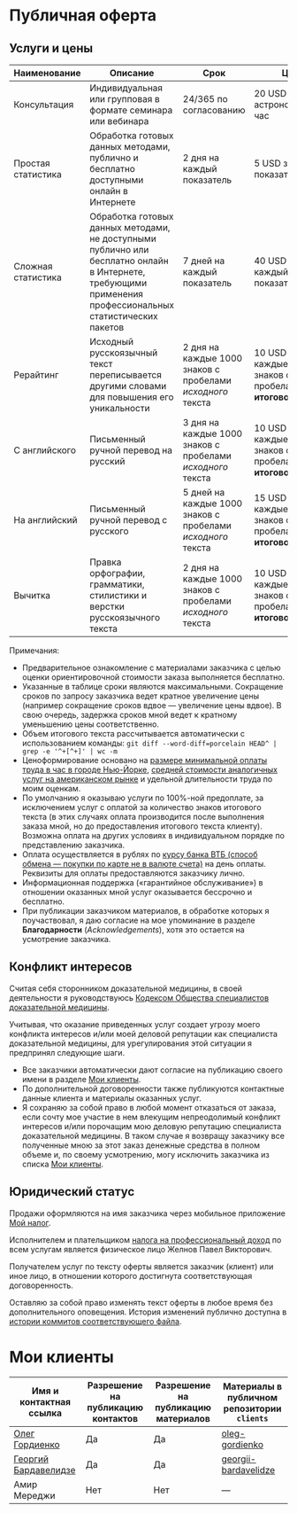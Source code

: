 # Публичная оферта

## Услуги и цены

| Наименование | Описание | Срок | Цена |
|--------------------|-----------------------------------------------------------------------------------------------------------------------------------------------------------|---------------------------------------------------------------|---------------------------------------------------------------|
| Консультация | Индивидуальная или групповая в формате семинара или вебинара | 24/365 по согласованию | 20 USD за астрономический час |
| Простая статистика | Обработка готовых данных методами, публично и бесплатно доступными онлайн в Интернете | 2 дня на каждый показатель | 5 USD за каждый показатель |
| Сложная статистика | Обработка готовых данных методами, не доступными публично или бесплатно онлайн в Интернете, требующими применения профессиональных статистических пакетов | 7 дней на каждый показатель | 40 USD за каждый показатель |
| Рерайтинг | Исходный русскоязычный текст переписывается другими словами для повышения его уникальности | 2 дня на каждые 1000 знаков с пробелами _исходного_ текста | 10 USD за каждые 1000 знаков с пробелами **итогового** текста |
| С английского | Письменный ручной перевод на русский | 3 дня на каждые 1000 знаков с пробелами _исходного_ текста | 10 USD за каждые 1000 знаков с пробелами **итогового** текста |
| На английский | Письменный ручной перевод с русского | 5 дней на каждые 1000 знаков с пробелами _исходного_ текста | 15 USD за каждые 1000 знаков с пробелами **итогового** текста |
| Вычитка | Правка орфографии, грамматики, стилистики и верстки русскоязычного текста | 2 дня на каждые 1000 знаков с пробелами _исходного_ текста | 10 USD за каждые 1000 знаков с пробелами **итогового** текста |

Примечания:

* Предварительное ознакомление с материалами заказчика с целью оценки ориентировочной стоимости заказа выполняется бесплатно.
* Указанные в таблице сроки являются максимальными. Сокращение сроков по запросу заказчика ведет кратное увеличение цены (например сокращение сроков вдвое — увеличение цены вдвое). В свою очередь, задержка сроков мной ведет к кратному уменьшению цены соответственно.
* Объем итогового текста рассчитывается автоматически с использованием команды: `git diff --word-diff=porcelain HEAD^ | grep -e '^+[^+]' | wc -m`
* Ценоформирование основано на [размере минимальной оплаты труда в час в городе Нью-Йорке](https://labor.ny.gov/workerprotection/laborstandards/workprot/minwage.shtm), [средней стоимости аналогичных услуг на американском рынке](https://www.salary.com) и удельной длительности труда по моим оценкам.
* По умолчанию я оказываю услуги по 100%-ной предоплате, за исключением услуг с оплатой за количество знаков итогового текста (в этих случаях оплата производится после выполнения заказа мной, но до предоставления итогового текста клиенту). Возможна оплата на других условиях в индивидуальном порядке по представлению заказчика.
* Оплата осуществляется в рублях по [курсу банка ВТБ (способ обмена — покупки по карте не в валюте счета)](https://www.vtb.ru/personal/platezhi-i-perevody/obmen-valjuty/) на день оплаты. Реквизиты для оплаты предоставляются заказчику лично.
* Информационная поддержка («гарантийное обслуживание») в отношении оказанных мной услуг оказывается бессрочно и бесплатно.
* При публикации заказчиком материалов, в обработке которых я поучаствовал, я даю согласие на мое упоминание в разделе **Благодарности** (_Acknowledgements_), хотя это остается на усмотрение заказчика.

## Конфликт интересов

Считая себя сторонником доказательной медицины, в своей деятельности я руководствуюсь [Кодексом Общества специалистов доказательной медицины](http://osdm.org/about/).

Учитывая, что оказание приведенных услуг создает угрозу моего конфликта интересов и/или моей деловой репутации как специалиста доказательной медицины, для урегулирования этой ситуации я предпринял следующие шаги.

* Все заказчики автоматически дают согласие на публикацию своего имени в разделе [Мои клиенты](#мои-клиенты).
* По дополнительной договоренности также публикуются контактные данные клиента и материалы оказанных услуг.
* Я сохраняю за собой право в любой момент отказаться от заказа, если сочту мое участие в нем влекущим непреодолимый конфликт интересов и/или порочащим мою деловую репутацию специалиста доказательной медицины. В таком случае я возвращу заказчику все полученные мною за этот заказ денежные средства в полном объеме и, по своему усмотрению, могу исключить заказчика из списка [Мои клиенты](#мои-клиенты).

## Юридический статус

Продажи оформляются на имя заказчика через мобильное приложение [Мой налог](https://npd.nalog.ru/app/).

Исполнителем и плательщиком [налога на профессиональный доход](https://npd.nalog.ru) по всем услугам является физическое лицо Желнов Павел Викторович.

Получателем услуг по тексту оферты является заказчик (клиент) или иное лицо, в отношении которого достигнута соответствующая договоренность.

Оставляю за собой право изменять текст оферты в любое время без дополнительного оповещения. История изменений публично доступна в [истории коммитов соответствующего файла](https://github.com/drzhelnov/drzhelnov.github.io/commits/master/README.md).

# Мои клиенты

| Имя и контактная ссылка | Разрешение на публикацию контактов | Разрешение на публикацию материалов | Материалы в публичном репозитории `clients` |
|-------------------------|------------------------------------|-------------------------------------|---------------------------------------------|
| [Олег Гордиенко](mailto:angleter812@gmail.com) | Да | Да | [oleg-gordienko](https://github.com/drzhelnov/clients/tree/oleg-gordienko) |
| [Георгий Бардавелидзе](https://instagr.am/goshabar) | Да | Да | [georgii-bardavelidze](https://github.com/drzhelnov/clients/tree/georgii-bardavelidze) |
| Амир Мереджи | Нет | Нет | — |
